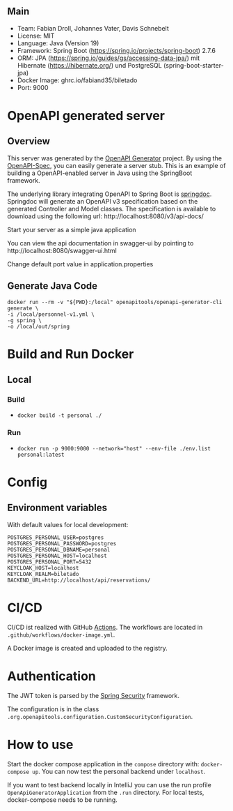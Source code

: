 ## Main
* Team: Fabian Droll, Johannes Vater, Davis Schnebelt
* License: MIT
* Language: Java (Version 19)
* Framework: Spring Boot (https://spring.io/projects/spring-boot) 2.7.6
* ORM: JPA (https://spring.io/guides/gs/accessing-data-jpa/) mit Hibernate (https://hibernate.org/) und PostgreSQL (spring-boot-starter-jpa)
* Docker Image: ghrc.io/fabiand35/biletado
* Port: 9000

# OpenAPI generated server

## Overview
This server was generated by the [OpenAPI Generator](https://openapi-generator.tech) project.
By using the [OpenAPI-Spec](https://openapis.org), you can easily generate a server stub.
This is an example of building a OpenAPI-enabled server in Java using the SpringBoot framework.


The underlying library integrating OpenAPI to Spring Boot is [springdoc](https://springdoc.org).
Springdoc will generate an OpenAPI v3 specification based on the generated Controller and Model classes.
The specification is available to download using the following url:
http://localhost:8080/v3/api-docs/

Start your server as a simple java application

You can view the api documentation in swagger-ui by pointing to
http://localhost:8080/swagger-ui.html

Change default port value in application.properties

## Generate Java Code
```
docker run --rm -v "${PWD}:/local" openapitools/openapi-generator-cli generate \
-i /local/personnel-v1.yml \
-g spring \
-o /local/out/spring
```

# Build and Run Docker

## Local

### Build
* `docker build -t personal ./`

### Run
* `docker run -p 9000:9000 --network="host" --env-file ./env.list personal:latest`

# Config

## Environment variables

With default values for local development:
```
POSTGRES_PERSONAL_USER=postgres
POSTGRES_PERSONAL_PASSWORD=postgres
POSTGRES_PERSONAL_DBNAME=personal
POSTGRES_PERSONAL_HOST=localhost
POSTGRES_PERSONAL_PORT=5432
KEYCLOAK_HOST=localhost
KEYCLOAK_REALM=biletado
BACKEND_URL=http://localhost/api/reservations/
```

# CI/CD
CI/CD ist realized with GitHub [Actions](https://github.com/fabiand35/spring/actions).
The workflows are located in `.github/workflows/docker-image.yml`.

A Docker image is created and uploaded to the registry.

# Authentication
The JWT token is parsed by the [Spring Security](https://spring.io/projects/spring-security) framework.

The configuration is in the class `.org.openapitools.configuration.CustomSecurityConfiguration`.

# How to use
Start the docker compose application in the `compose` directory with: `docker-compose up`.
You can now test the personal backend under `localhost`.

If you want to test backend locally in IntelliJ you can use the run profile `OpenApiGeneratorApplication`
from the `.run` directory. For local tests, docker-compose needs to be running.
